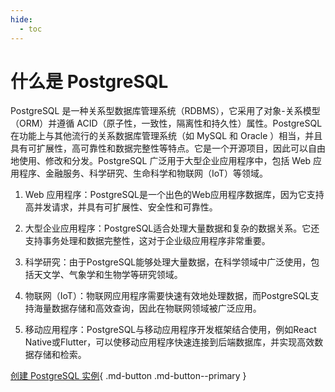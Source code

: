 ```yaml
---
hide:
  - toc
---
```


# 什么是 PostgreSQL

PostgreSQL 是一种关系型数据库管理系统（RDBMS），它采用了对象-关系模型（ORM）并遵循 ACID（原子性，一致性，隔离性和持久性）属性。PostgreSQL 在功能上与其他流行的关系数据库管理系统（如 MySQL 和 Oracle ）相当，并且具有可扩展性，高可靠性和数据完整性等特点。它是一个开源项目，因此可以自由地使用、修改和分发。PostgreSQL 广泛用于大型企业应用程序中，包括 Web 应用程序、金融服务、科学研究、生命科学和物联网（IoT）等领域。

1. Web 应用程序：PostgreSQL是一个出色的Web应用程序数据库，因为它支持高并发请求，并具有可扩展性、安全性和可靠性。

2. 大型企业应用程序：PostgreSQL适合处理大量数据和复杂的数据关系。它还支持事务处理和数据完整性，这对于企业级应用程序非常重要。

3. 科学研究：由于PostgreSQL能够处理大量数据，在科学领域中广泛使用，包括天文学、气象学和生物学等研究领域。

4. 物联网（IoT）：物联网应用程序需要快速有效地处理数据，而PostgreSQL支持海量数据存储和高效查询，因此在物联网领域被广泛应用。

5. 移动应用程序：PostgreSQL与移动应用程序开发框架结合使用，例如React Native或Flutter，可以使移动应用程序快速连接到后端数据库，并实现高效数据存储和检索。

[创建 PostgreSQL 实例](../user-guide/create.md){ .md-button .md-button--primary }
